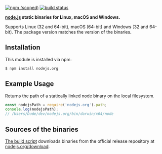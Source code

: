 [![npm (scoped)](https://img.shields.io/npm/v/nodejs.org.svg)](https://www.npmjs.com/package/nodejs.org) [![build status](https://secure.travis-ci.org/a-sync/nodejs.org.png)](https://travis-ci.org/a-sync/nodejs.org)

**[node.js](https://nodejs.org) static binaries for Linux, macOS and Windows.**

Supports Linux (32 and 64-bit), macOS (64-bit) and Windows (32 and 64-bit). 
The package version matches the version of the binaries.

## Installation

This module is installed via npm:

```sh
$ npm install nodejs.org
```

## Example Usage

Returns the path of a statically linked node binary on the local filesystem.

```js
const nodejsPath = require('nodejs.org').path;
console.log(nodejsPath);
// /Users/Dude/dev/nodejs.org/bin/darwin/x64/node
```

## Sources of the binaries

[The build script](build/index.sh) downloads binaries from the official release repository at [nodejs.org/download](https://nodejs.org/download).
